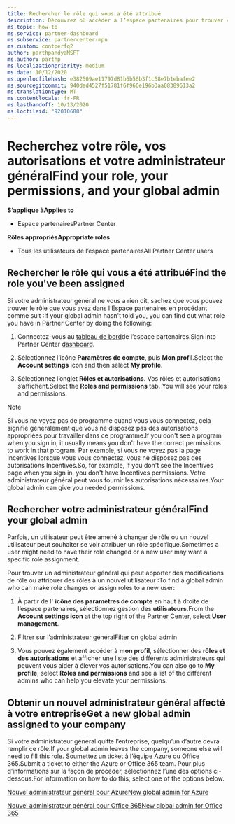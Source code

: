 ```yaml
---
title: Rechercher le rôle qui vous a été attribué
description: Découvrez où accéder à l’espace partenaires pour trouver votre rôle et vos autorisations.
ms.topic: how-to
ms.service: partner-dashboard
ms.subservice: partnercenter-mpn
ms.custom: contperfq2
author: parthpandyaMSFT
ms.author: parthp
ms.localizationpriority: medium
ms.date: 10/12/2020
ms.openlocfilehash: e382509ae11797d81b5b56b3f1c58e7b1ebafee2
ms.sourcegitcommit: 940dad4527f51781f6f966e196b3aa08389613a2
ms.translationtype: MT
ms.contentlocale: fr-FR
ms.lasthandoff: 10/13/2020
ms.locfileid: "92010688"
---
```

# <a name="find-your-role-your-permissions-and-your-global-admin"></a><span data-ttu-id="58105-103">Recherchez votre rôle, vos autorisations et votre administrateur général</span><span class="sxs-lookup"><span data-stu-id="58105-103">Find your role, your permissions, and your global admin</span></span>

<span data-ttu-id="58105-104">**S’applique à**</span><span class="sxs-lookup"><span data-stu-id="58105-104">**Applies to**</span></span>
- <span data-ttu-id="58105-105">Espace partenaires</span><span class="sxs-lookup"><span data-stu-id="58105-105">Partner Center</span></span>

<span data-ttu-id="58105-106">**Rôles appropriés**</span><span class="sxs-lookup"><span data-stu-id="58105-106">**Appropriate roles**</span></span>

- <span data-ttu-id="58105-107">Tous les utilisateurs de l’espace partenaires</span><span class="sxs-lookup"><span data-stu-id="58105-107">All Partner Center users</span></span>

## <a name="find-the-role-youve-been-assigned"></a><span data-ttu-id="58105-108">Rechercher le rôle qui vous a été attribué</span><span class="sxs-lookup"><span data-stu-id="58105-108">Find the role you've been assigned</span></span>

<span data-ttu-id="58105-109">Si votre administrateur général ne vous a rien dit, sachez que vous pouvez trouver le rôle que vous avez dans l’Espace partenaires en procédant comme suit :</span><span class="sxs-lookup"><span data-stu-id="58105-109">If your global admin hasn't told you, you can find out what role you have in Partner Center by doing the following:</span></span>

1. <span data-ttu-id="58105-110">Connectez-vous au [tableau de bord](https://partner.microsoft.com/dashboard/home)de l’espace partenaires.</span><span class="sxs-lookup"><span data-stu-id="58105-110">Sign into Partner Center [dashboard](https://partner.microsoft.com/dashboard/home).</span></span>

1. <span data-ttu-id="58105-111">Sélectionnez l’icône **Paramètres de compte**, puis **Mon profil**.</span><span class="sxs-lookup"><span data-stu-id="58105-111">Select the **Account settings** icon and then select **My profile**.</span></span>
 
1. <span data-ttu-id="58105-112">Sélectionnez l’onglet **Rôles et autorisations**. Vos rôles et autorisations s’affichent.</span><span class="sxs-lookup"><span data-stu-id="58105-112">Select the **Roles and permissions** tab. You will see your roles and permissions.</span></span>
 
>[!Note]
><span data-ttu-id="58105-113">Si vous ne voyez pas de programme quand vous vous connectez, cela signifie généralement que vous ne disposez pas des autorisations appropriées pour travailler dans ce programme.</span><span class="sxs-lookup"><span data-stu-id="58105-113">If you don't see a program when you sign in, it usually means you don't have the correct permissions to work in that program.</span></span> <span data-ttu-id="58105-114">Par exemple, si vous ne voyez pas la page Incentives lorsque vous vous connectez, vous ne disposez pas des autorisations Incentives.</span><span class="sxs-lookup"><span data-stu-id="58105-114">So, for example, if you don't see the Incentives page when you sign in, you don't have Incentives permissions.</span></span> <span data-ttu-id="58105-115">Votre administrateur général peut vous fournir les autorisations nécessaires.</span><span class="sxs-lookup"><span data-stu-id="58105-115">Your global admin can give you needed permissions.</span></span>

## <a name="find-your-global-admin"></a><span data-ttu-id="58105-116">Rechercher votre administrateur général</span><span class="sxs-lookup"><span data-stu-id="58105-116">Find your global admin</span></span>

<span data-ttu-id="58105-117">Parfois, un utilisateur peut être amené à changer de rôle ou un nouvel utilisateur peut souhaiter se voir attribuer un rôle spécifique.</span><span class="sxs-lookup"><span data-stu-id="58105-117">Sometimes a user might need to have their role changed or a new user may want a specific role assignment.</span></span>

<span data-ttu-id="58105-118">Pour trouver un administrateur général qui peut apporter des modifications de rôle ou attribuer des rôles à un nouvel utilisateur :</span><span class="sxs-lookup"><span data-stu-id="58105-118">To find a global admin who can make role changes or assign roles to a new user:</span></span> 

1. <span data-ttu-id="58105-119">À partir de l' **icône des paramètres de compte** en haut à droite de l’espace partenaires, sélectionnez gestion des **utilisateurs**.</span><span class="sxs-lookup"><span data-stu-id="58105-119">From the **Account settings icon** at the top right of the Partner Center, select **User management**.</span></span>

1. <span data-ttu-id="58105-120">Filtrer sur l’administrateur général</span><span class="sxs-lookup"><span data-stu-id="58105-120">Filter on global admin</span></span>

1. <span data-ttu-id="58105-121">Vous pouvez également accéder à **mon profil**, sélectionner des **rôles et des autorisations** et afficher une liste des différents administrateurs qui peuvent vous aider à élever vos autorisations.</span><span class="sxs-lookup"><span data-stu-id="58105-121">You can also go to **My profile**, select **Roles and permissions** and see a list of the different admins who can help you elevate your permissions.</span></span> 


## <a name="get-a-new-global-admin-assigned-to-your-company"></a><span data-ttu-id="58105-122">Obtenir un nouvel administrateur général affecté à votre entreprise</span><span class="sxs-lookup"><span data-stu-id="58105-122">Get a new global admin assigned to your company</span></span>

<span data-ttu-id="58105-123">Si votre administrateur général quitte l’entreprise, quelqu’un d’autre devra remplir ce rôle.</span><span class="sxs-lookup"><span data-stu-id="58105-123">If your global admin leaves the company, someone else will need to fill this role.</span></span> <span data-ttu-id="58105-124">Soumettez un ticket à l’équipe Azure ou Office 365.</span><span class="sxs-lookup"><span data-stu-id="58105-124">Submit a ticket to either the Azure or Office 365 team.</span></span> <span data-ttu-id="58105-125">Pour plus d’informations sur la façon de procéder, sélectionnez l’une des options ci-dessous.</span><span class="sxs-lookup"><span data-stu-id="58105-125">For information on how to do this, select one of the options below.</span></span>

[<span data-ttu-id="58105-126">Nouvel administrateur général pour Azure</span><span class="sxs-lookup"><span data-stu-id="58105-126">New global admin for Azure</span></span>](https://support.microsoft.com/help/4505981/what-to-do-if-the-only-admin-for-your-mpn-program-has-left-the-company)

[<span data-ttu-id="58105-127">Nouvel administrateur général pour Office 365</span><span class="sxs-lookup"><span data-stu-id="58105-127">New global admin for Office 365</span></span>](https://admin.microsoft.com/)

